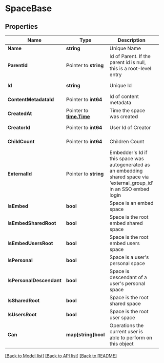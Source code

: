 # SpaceBase

## Properties

Name | Type | Description | Notes
------------ | ------------- | ------------- | -------------
**Name** | **string** | Unique Name | 
**ParentId** | Pointer to **string** | Id of Parent. If the parent id is null, this is a root-level entry | [optional] 
**Id** | **string** | Unique Id | [optional] [readonly] 
**ContentMetadataId** | Pointer to **int64** | Id of content metadata | [optional] [readonly] 
**CreatedAt** | Pointer to [**time.Time**](time.Time.md) | Time the space was created | [optional] [readonly] 
**CreatorId** | Pointer to **int64** | User Id of Creator | [optional] [readonly] 
**ChildCount** | Pointer to **int64** | Children Count | [optional] [readonly] 
**ExternalId** | Pointer to **string** | Embedder&#39;s Id if this space was autogenerated as an embedding shared space via &#39;external_group_id&#39; in an SSO embed login | [optional] [readonly] 
**IsEmbed** | **bool** | Space is an embed space | [optional] [readonly] 
**IsEmbedSharedRoot** | **bool** | Space is the root embed shared space | [optional] [readonly] 
**IsEmbedUsersRoot** | **bool** | Space is the root embed users space | [optional] [readonly] 
**IsPersonal** | **bool** | Space is a user&#39;s personal space | [optional] [readonly] 
**IsPersonalDescendant** | **bool** | Space is descendant of a user&#39;s personal space | [optional] [readonly] 
**IsSharedRoot** | **bool** | Space is the root shared space | [optional] [readonly] 
**IsUsersRoot** | **bool** | Space is the root user space | [optional] [readonly] 
**Can** | **map[string]bool** | Operations the current user is able to perform on this object | [optional] [readonly] 

[[Back to Model list]](../README.md#documentation-for-models) [[Back to API list]](../README.md#documentation-for-api-endpoints) [[Back to README]](../README.md)


